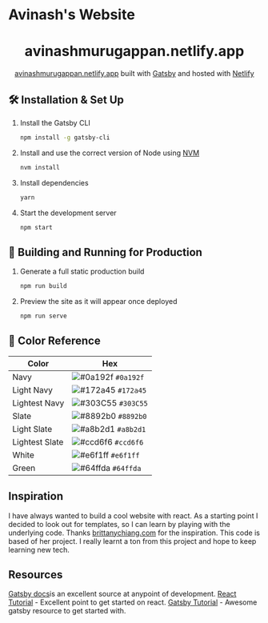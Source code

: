 # Avinash's Website
<h1 align="center">
  avinashmurugappan.netlify.app 
</h1>
<p align="center">
   <a href="https://avinashmurugappan.netlify.app" target="_blank">avinashmurugappan.netlify.app</a> built with <a href="https://www.gatsbyjs.org/" target="_blank">Gatsby</a> and hosted with <a href="https://www.netlify.com/" target="_blank">Netlify</a>
</p>

## 🛠 Installation & Set Up

1. Install the Gatsby CLI

   ```sh
   npm install -g gatsby-cli
   ```

2. Install and use the correct version of Node using [NVM](https://github.com/nvm-sh/nvm)

   ```sh
   nvm install
   ```

3. Install dependencies

   ```sh
   yarn
   ```

4. Start the development server

   ```sh
   npm start
   ```

## 🚀 Building and Running for Production

1. Generate a full static production build

   ```sh
   npm run build
   ```

1. Preview the site as it will appear once deployed

   ```sh
   npm run serve
   ```

## 🎨 Color Reference

| Color          | Hex                                                                |
| -------------- | ------------------------------------------------------------------ |
| Navy           | ![#0a192f](https://via.placeholder.com/10/0a192f?text=+) `#0a192f` |
| Light Navy     | ![#172a45](https://via.placeholder.com/10/0a192f?text=+) `#172a45` |
| Lightest Navy  | ![#303C55](https://via.placeholder.com/10/303C55?text=+) `#303C55` |
| Slate          | ![#8892b0](https://via.placeholder.com/10/8892b0?text=+) `#8892b0` |
| Light Slate    | ![#a8b2d1](https://via.placeholder.com/10/a8b2d1?text=+) `#a8b2d1` |
| Lightest Slate | ![#ccd6f6](https://via.placeholder.com/10/ccd6f6?text=+) `#ccd6f6` |
| White          | ![#e6f1ff](https://via.placeholder.com/10/e6f1ff?text=+) `#e6f1ff` |
| Green          | ![#64ffda](https://via.placeholder.com/10/64ffda?text=+) `#64ffda` |


## Inspiration

I have always wanted to build a cool website with react. As a starting point I decided to look out for templates, so I can learn by playing with the underlying code. Thanks [brittanychiang.com](https://brittanychiang.com) for the inspiration. This code is based of her project. I really learnt a ton from this project and hope to keep learning new tech.

## Resources
[Gatsby docs](https://www.gatsbyjs.org/docs/)is an excellent source at anypoint of development.
[React Tutorial](https://youtu.be/Ke90Tje7VS0) - Excellent point to get started on react.
[Gatsby Tutorial](https://youtu.be/6YhqQ2ZW1sc) - Awesome gatsby resource to get started with.
